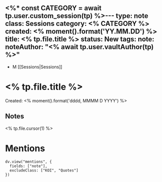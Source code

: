 <%* const CATEGORY = await tp.user.custom_session(tp) %>---
type: note
class: Sessions
category: <% CATEGORY %>
created: <% moment().format('YY.MM.DD') %>
title: <% tp.file.title %>
status: New
tags:
note:
noteAuthor: "<% await tp.user.vaultAuthor(tp) %>"
---
- M [[Sessions|Sessions]]
# <% tp.file.title %>
Created: <% moment().format('dddd, MMMM D YYYY') %>
## Notes
<% tp.file.cursor(1) %>





# Mentions  
```dataviewjs
dv.view("mentions", {
  fields: ["note"],
  excludeClass: ["KOI", "Quotes"]
})
```

